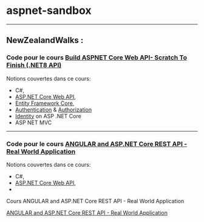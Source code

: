 # aspnet-sandbox

---
## NewZealandWalks : 
### Code pour le cours [Build ASPNET Core Web API- Scratch To Finish (.NET8 API)]
Notions couvertes dans ce cours:
- C#, 
- [ASP.NET Core Web API], 
- [Entity Framework Core], 
- [Authentication] &  [Authorization]
- [Identity] on ASP .NET Core
- ASP NET MVC

[//]: # (These are reference links used in the body of this note and get stripped out when the markdown processor does its job. There is no need to format nicely because it shouldn't be seen. Thanks SO - http://stackoverflow.com/questions/4823468/store-comments-in-markdown-syntax)

---

### Code pour le cours [ANGULAR and ASP.NET Core REST API - Real World Application]
Notions couvertes dans ce cours:
- C#, 
- [ASP.NET Core Web API], 
- 
Cours ANGULAR and ASP.NET Core REST API - Real World Application

[ANGULAR and ASP.NET Core REST API - Real World Application]

[ANGULAR and ASP.NET Core REST API - Real World Application]: <https://mern.udemy.com/course/real-world-app-angular-aspnet-core-web-api-and-sql/learn/lecture/38606284#overview>
[Build ASPNET Core Web API- Scratch To Finish (.NET8 API)]: <https://mern.udemy.com/course/build-rest-apis-with-aspnet-core-web-api-entity-framework/learn/lecture/29704306#overview>    
  [ASP.NET Core Web API]: <https://learn.microsoft.com/en-us/aspnet/core/web-api/?view=aspnetcore-9.0>
  [Entity Framework Core]: <https://learn.microsoft.com/fr-fr/ef/core/>
  [SQLite]: <https://www.sqlite.org/index.html>
  [Authentication]: <https://learn.microsoft.com/en-us/aspnet/core/security/authentication/?view=aspnetcore-9.0>
  [Authorization]: <https://learn.microsoft.com/en-us/aspnet/core/security/authorization/introduction?view=aspnetcore-9.0>
  [Identity]: <https://learn.microsoft.com/en-us/aspnet/core/security/authentication/identity?view=aspnetcore-9.0&tabs=visual-studio>
